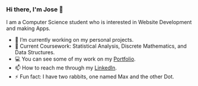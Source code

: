 ### Hi there, I'm Jose 👋

<!--![Banner](https://github.com/JoseOr1j/JoseOr1j/blob/master/Github-Banner.png)-->

I am a Computer Science student who is interested in Website Development and making Apps.

- 🔭 I’m currently working on my personal projects.
- 🌱 Current Coursework: Statistical Analysis, Discrete Mathematics, and Data Structures. 
- 💻 You can see some of my work on my [Portfolio](joseor1j.github.io/Portfolio/).
- 📫 How to reach me through my [LinkedIn](linkedin.com/in/jose-orozco-3134a4191/).
- ⚡ Fun fact: I have two rabbits, one named Max and the other Dot. 

<!-- - 👯 I’m looking to collaborate on ...
- 🤔 I’m looking for help with ... -->
<!--
**JoseOr1j/JoseOr1j** is a ✨ _special_ ✨ repository because its `README.md` (this file) appears on your GitHub profile.
